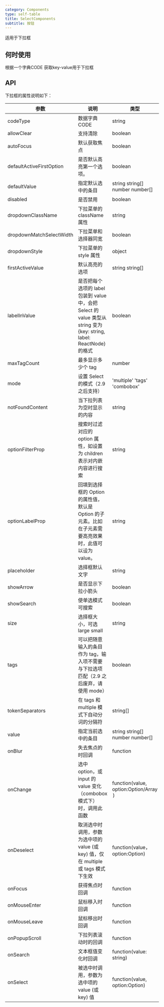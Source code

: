 ```yaml
---
category: Components
type: self-table
title: SelectComponents
subtitle: 按钮
---
```


适用于下拉框

## 何时使用

根据一个字典CODE 获取key-value用于下拉框

##    API

下拉框的属性说明如下：


| 参数 | 说明 | 类型 | 默认值 |
| --- | --- | --- | --- |
| codeType | 数据字典CODE | string | -|
| allowClear | 	支持清除 | 	boolean	| false|
| autoFocus | 默认获取焦点 | boolean |	false|
| defaultActiveFirstOption | 	是否默认高亮第一个选项。| 	boolean	| true|
| defaultValue | 	指定默认选中的条目 | string string[] number number[] | 	-|
| disabled | 	是否禁用| boolean | false|
| dropdownClassName	| 下拉菜单的 className 属性	| string	| -|
| dropdownMatchSelectWidth	| 下拉菜单和选择器同宽	| boolean	| true|
| dropdownStyle	| 下拉菜单的 style 属性	| object	| -|
| firstActiveValue	| 默认高亮的选项	| string string[]	| -|
| labelInValue	| 是否把每个选项的 label 包装到 value 中，会把 Select 的 value 类型从 string 变为 {key: string, label: ReactNode} 的格式	| boolean	| false|
| maxTagCount  |最多显示多少个 tag	| number	| -|
| mode	| 设置 Select 的模式（2.9 之后支持）	| 'multiple'  'tags'  'combobox' |	-|
| notFoundContent	| 当下拉列表为空时显示的内容	| string	| 'Not Found'|
| optionFilterProp	| 搜索时过滤对应的 option 属性，如设置为 children 表示对内嵌内容进行搜索	| string	| value|
| optionLabelProp	| 回填到选择框的 Option 的属性值，默认是 Option 的子元素。比如在子元素需要高亮效果时，此值可以设为 value。	| string	| children （combobox 模式下为 value）|
| placeholder	| 选择框默认文字	| string	| -|
| showArrow	| 是否显示下拉小箭头	| boolean	| true|
| showSearch	| 使单选模式可搜索	| boolean	| false|
| size	| 选择框大小，可选 large small	| string	| default|
| tags	| 可以把随意输入的条目作为 tag，输入项不需要与下拉选项匹配（2.9 之后废弃，请使用 mode） |	boolean	| false|
| tokenSeparators	| 在 tags 和 multiple 模式下自动分词的分隔符 |	string[]	|
| value	| 指定当前选中的条目	| string string[] number number[]	| -|
| onBlur	| 失去焦点的时回调	| function	| -|
| onChange	| 选中 option，或 input 的 value 变化（combobox 模式下）时，调用此函数	| function(value, option:Option/Array<Option>)	| -|
| onDeselect	| 取消选中时调用，参数为选中项的 value (或 key) 值，仅在 multiple 或 tags 模式下生效	| function(value，option:Option)	| -|
| onFocus	| 获得焦点时回调	| function	| -|
| onMouseEnter	| 鼠标移入时回调	| function	| -|
| onMouseLeave	| 鼠标移出时回调	| function	| -|
| onPopupScroll	| 下拉列表滚动时的回调	| function	| -|
| onSearch	| 文本框值变化时回调	| function(value: string)	|
| onSelect	| 被选中时调用，参数为选中项的 value (或 key) 值	| function(value, option:Option)	| -|